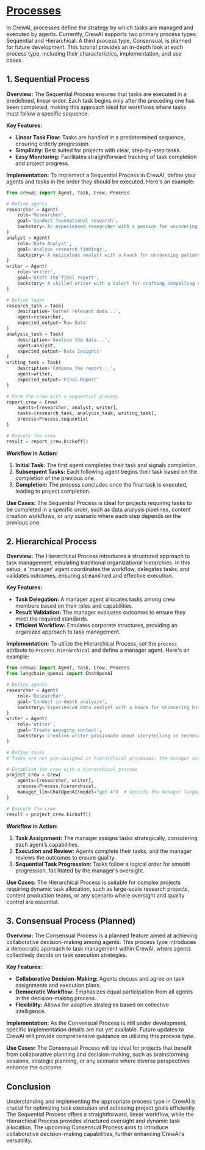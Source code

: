 # [Processes](https://docs.crewai.com/concepts/processes)

In CrewAI, processes define the strategy by which tasks are managed and executed by agents. Currently, CrewAI supports two primary process types: Sequential and Hierarchical. A third process type, Consensual, is planned for future development. This tutorial provides an in-depth look at each process type, including their characteristics, implementation, and use cases.

## 1. Sequential Process

**Overview:**
The Sequential Process ensures that tasks are executed in a predefined, linear order. Each task begins only after the preceding one has been completed, making this approach ideal for workflows where tasks must follow a specific sequence.

**Key Features:**
- **Linear Task Flow:** Tasks are handled in a predetermined sequence, ensuring orderly progression.
- **Simplicity:** Best suited for projects with clear, step-by-step tasks.
- **Easy Monitoring:** Facilitates straightforward tracking of task completion and project progress.

**Implementation:**
To implement a Sequential Process in CrewAI, define your agents and tasks in the order they should be executed. Here's an example:

```python
from crewai import Agent, Task, Crew, Process

# Define agents
researcher = Agent(
    role='Researcher',
    goal='Conduct foundational research',
    backstory='An experienced researcher with a passion for uncovering insights'
)
analyst = Agent(
    role='Data Analyst',
    goal='Analyze research findings',
    backstory='A meticulous analyst with a knack for uncovering patterns'
)
writer = Agent(
    role='Writer',
    goal='Draft the final report',
    backstory='A skilled writer with a talent for crafting compelling narratives'
)

# Define tasks
research_task = Task(
    description='Gather relevant data...',
    agent=researcher,
    expected_output='Raw Data'
)
analysis_task = Task(
    description='Analyze the data...',
    agent=analyst,
    expected_output='Data Insights'
)
writing_task = Task(
    description='Compose the report...',
    agent=writer,
    expected_output='Final Report'
)

# Form the crew with a sequential process
report_crew = Crew(
    agents=[researcher, analyst, writer],
    tasks=[research_task, analysis_task, writing_task],
    process=Process.sequential
)

# Execute the crew
result = report_crew.kickoff()
```

**Workflow in Action:**
1. **Initial Task:** The first agent completes their task and signals completion.
2. **Subsequent Tasks:** Each following agent begins their task based on the completion of the previous one.
3. **Completion:** The process concludes once the final task is executed, leading to project completion.

**Use Cases:**
The Sequential Process is ideal for projects requiring tasks to be completed in a specific order, such as data analysis pipelines, content creation workflows, or any scenario where each step depends on the previous one.

## 2. Hierarchical Process

**Overview:**
The Hierarchical Process introduces a structured approach to task management, emulating traditional organizational hierarchies. In this setup, a 'manager' agent coordinates the workflow, delegates tasks, and validates outcomes, ensuring streamlined and effective execution.

**Key Features:**
- **Task Delegation:** A manager agent allocates tasks among crew members based on their roles and capabilities.
- **Result Validation:** The manager evaluates outcomes to ensure they meet the required standards.
- **Efficient Workflow:** Emulates corporate structures, providing an organized approach to task management.

**Implementation:**
To utilize the Hierarchical Process, set the `process` attribute to `Process.hierarchical` and define a manager agent. Here's an example:

```python
from crewai import Agent, Task, Crew, Process
from langchain_openai import ChatOpenAI

# Define agents
researcher = Agent(
    role='Researcher',
    goal='Conduct in-depth analysis',
    backstory='Experienced data analyst with a knack for uncovering hidden trends.'
)
writer = Agent(
    role='Writer',
    goal='Create engaging content',
    backstory='Creative writer passionate about storytelling in technical domains.'
)

# Define tasks
# Tasks are not pre-assigned in hierarchical processes; the manager assigns them dynamically

# Establish the crew with a hierarchical process
project_crew = Crew(
    agents=[researcher, writer],
    process=Process.hierarchical,
    manager_llm=ChatOpenAI(model="gpt-4")  # Specify the manager language model
)

# Execute the crew
result = project_crew.kickoff()
```

**Workflow in Action:**
1. **Task Assignment:** The manager assigns tasks strategically, considering each agent’s capabilities.
2. **Execution and Review:** Agents complete their tasks, and the manager reviews the outcomes to ensure quality.
3. **Sequential Task Progression:** Tasks follow a logical order for smooth progression, facilitated by the manager’s oversight.

**Use Cases:**
The Hierarchical Process is suitable for complex projects requiring dynamic task allocation, such as large-scale research projects, content production teams, or any scenario where oversight and quality control are essential.

## 3. Consensual Process (Planned)

**Overview:**
The Consensual Process is a planned feature aimed at achieving collaborative decision-making among agents. This process type introduces a democratic approach to task management within CrewAI, where agents collectively decide on task execution strategies.

**Key Features:**
- **Collaborative Decision-Making:** Agents discuss and agree on task assignments and execution plans.
- **Democratic Workflow:** Emphasizes equal participation from all agents in the decision-making process.
- **Flexibility:** Allows for adaptive strategies based on collective intelligence.

**Implementation:**
As the Consensual Process is still under development, specific implementation details are not yet available. Future updates to CrewAI will provide comprehensive guidance on utilizing this process type.

**Use Cases:**
The Consensual Process will be ideal for projects that benefit from collaborative planning and decision-making, such as brainstorming sessions, strategic planning, or any scenario where diverse perspectives enhance the outcome.

## Conclusion

Understanding and implementing the appropriate process type in CrewAI is crucial for optimizing task execution and achieving project goals efficiently. The Sequential Process offers a straightforward, linear workflow, while the Hierarchical Process provides structured oversight and dynamic task allocation. The upcoming Consensual Process aims to introduce collaborative decision-making capabilities, further enhancing CrewAI's versatility.
